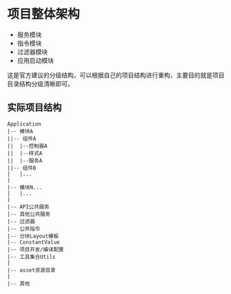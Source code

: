 # 项目整体架构

- 服务模块
- 指令模块
- 过滤器模块
- 应用启动模块

这是官方建议的分级结构，可以根据自己的项目结构进行重构，主要目的就是项目目录结构分级清晰即可。

## 实际项目结构

~~~
Application
|-- 模块A
||-- 组件A
||	|--控制器A
||	|--样式A
||	|--服务A
||-- 组件B
|	|...
|
|-- 模块N...
|	|...
|
|-- API公共服务
|-- 其他公共服务
|-- 过滤器
|-- 公共指令
|-- 分块Layout模板
|-- ConstantValue
|-- 项目开发/编译配置
|-- 工具集合Utils
|
|-- asset资源目录
|
|-- 其他
~~~

